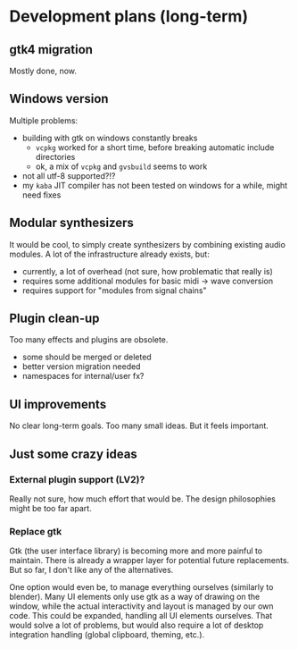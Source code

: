 # Development plans (long-term)

## gtk4 migration

Mostly done, now.


## Windows version

Multiple problems:

* building with gtk on windows constantly breaks
  * `vcpkg` worked for a short time, before breaking automatic include directories
  * ok, a mix of `vcpkg` and `gvsbuild` seems to work
* not all utf-8 supported?!?
* my `kaba` JIT compiler has not been tested on windows for a while, might need fixes


## Modular synthesizers

It would be cool, to simply create synthesizers by combining existing audio modules. A lot of the infrastructure already exists, but:

* currently, a lot of overhead (not sure, how problematic that really is)
* requires some additional modules for basic midi -> wave conversion
* requires support for "modules from signal chains"


## Plugin clean-up

Too many effects and plugins are obsolete.
* some should be merged or deleted
* better version migration needed
* namespaces for internal/user fx?


## UI improvements

No clear long-term goals. Too many small ideas. But it feels important.


## Just some crazy ideas

### External plugin support (LV2)?

Really not sure, how much effort that would be. The design philosophies might be too far apart.


### Replace gtk

Gtk (the user interface library) is becoming more and more painful to maintain. There is already a wrapper layer for potential future replacements. But so far, I don't like any of the alternatives.

One option would even be, to manage everything ourselves (similarly to blender). Many UI elements only use gtk as a way of drawing on the window, while the actual interactivity and layout is managed by our own code. This could be expanded, handling all UI elements ourselves. That would solve a lot of problems, but would also require a lot of desktop integration handling (global clipboard, theming, etc.).
